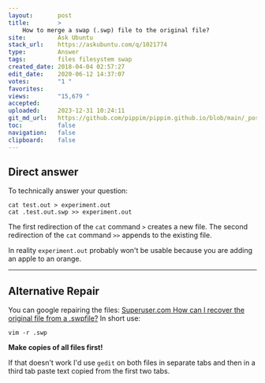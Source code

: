 ```yaml
---
layout:       post
title:        >
    How to merge a swap (.swp) file to the original file?
site:         Ask Ubuntu
stack_url:    https://askubuntu.com/q/1021774
type:         Answer
tags:         files filesystem swap
created_date: 2018-04-04 02:57:27
edit_date:    2020-06-12 14:37:07
votes:        "1 "
favorites:    
views:        "15,679 "
accepted:     
uploaded:     2023-12-31 10:24:11
git_md_url:   https://github.com/pippim/pippim.github.io/blob/main/_posts/2018/2018-04-04-How-to-merge-a-swap-_.swp_-file-to-the-original-file_.md
toc:          false
navigation:   false
clipboard:    false
---
```


## Direct answer

To technically answer your question:

``` 
cat test.out > experiment.out
cat .test.out.swp >> experiment.out
```

The first redirection of the `cat` command `>` creates a new file. The second redirection of the `cat` command `>>` appends to the existing file.

In reality `experiment.out` probably won't be usable because you are adding an apple to an orange.

----------

## Alternative Repair

You can google repairing the files: [Superuser.com How can I recover the original file from a .swpfile?][1] In short use:

``` 
vim -r .swp
```

**Make copies of all files first!**

If that doesn't work I'd use `gedit` on both files in separate tabs and then in a third tab paste text copied from the first two tabs.

  [1]: https://superuser.com/questions/204209/how-can-i-recover-the-original-file-from-a-swp-file?utm_medium=organic&utm_source=google_rich_qa&utm_campaign=google_rich_qa
